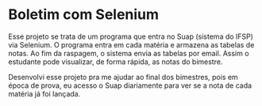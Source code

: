 # Boletim com Selenium

Esse projeto se trata de um programa que entra no Suap (sistema do IFSP) via Selenium. 
O programa entra em cada matéria e armazena as tabelas de notas.
Ao fim da raspagem, o sistema envia as tabelas por email. Assim o estudante pode visualizar, de forma rápida, as notas do bimestre.

Desenvolvi esse projeto pra me ajudar ao final dos bimestres, pois em época de prova, eu acesso o Suap diariamente para ver se a nota de cada matéria já foi lançada.
